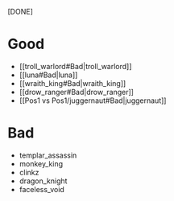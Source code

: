 [DONE]
# Good
- [[troll_warlord#Bad|troll_warlord]]
- [[luna#Bad|luna]]
- [[wraith_king#Bad|wraith_king]]
- [[drow_ranger#Bad|drow_ranger]]
- [[Pos1 vs Pos1/juggernaut#Bad|juggernaut]]
# Bad
- templar_assassin
- monkey_king
- clinkz
- dragon_knight
- faceless_void